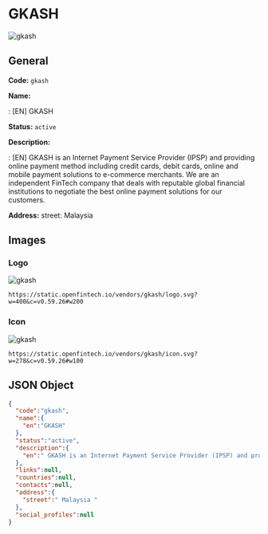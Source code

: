 
# GKASH 
![gkash](https://static.openfintech.io/vendors/gkash/logo.svg?w=400&c=v0.59.26#w200)  

## General 
 
**Code:** `gkash` 
 
**Name:** 
 
:	[EN] GKASH 
 
**Status:** `active` 
 
**Description:** 
 
: [EN]  GKASH is an Internet Payment Service Provider (IPSP) and providing online payment method including credit cards, debit cards, online and mobile payment solutions to e-commerce merchants. We are an independent FinTech company that deals with reputable global financial institutions to negotiate the best online payment solutions for our customers.  
 
**Address:** 
street:  Malaysia  

## Images 

### Logo 
 
![gkash](https://static.openfintech.io/vendors/gkash/logo.svg?w=400&c=v0.59.26#w200)  

```
https://static.openfintech.io/vendors/gkash/logo.svg?w=400&c=v0.59.26#w200
```  

### Icon 
 
![gkash](https://static.openfintech.io/vendors/gkash/icon.svg?w=278&c=v0.59.26#w100)  

```
https://static.openfintech.io/vendors/gkash/icon.svg?w=278&c=v0.59.26#w100
```  

## JSON Object 

```json
{
  "code":"gkash",
  "name":{
    "en":"GKASH"
  },
  "status":"active",
  "description":{
    "en":" GKASH is an Internet Payment Service Provider (IPSP) and providing online payment method including credit cards, debit cards, online and mobile payment solutions to e-commerce merchants. We are an independent FinTech company that deals with reputable global financial institutions to negotiate the best online payment solutions for our customers. "
  },
  "links":null,
  "countries":null,
  "contacts":null,
  "address":{
    "street":" Malaysia "
  },
  "social_profiles":null
}
```  
